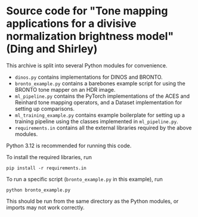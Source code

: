 # Source code for "Tone mapping applications for a divisive normalization brightness model" (Ding and Shirley)

This archive is split into several Python modules for convenience.
- `dinos.py` contains implementations for DINOS and BRONTO.
- `bronto_example.py` contains a barebones example script for using the BRONTO tone mapper on an HDR image.
- `ml_pipeline.py` contains the PyTorch implementations of the ACES and Reinhard tone mapping operators, and a Dataset implementation for setting up comparisons.
- `ml_training_example.py` contains example boilerplate for setting up a training pipeline using the classes implemented in `ml_pipeline.py`.
- `requirements.in` contains all the external libraries required by the above modules.

Python 3.12 is recommended for running this code.

To install the required libraries, run
```
pip install -r requirements.in
```

To run a specific script (`bronto_example.py` in this example), run
```
python bronto_example.py
```
This should be run from the same directory as the Python modules, or imports may not work correctly.
